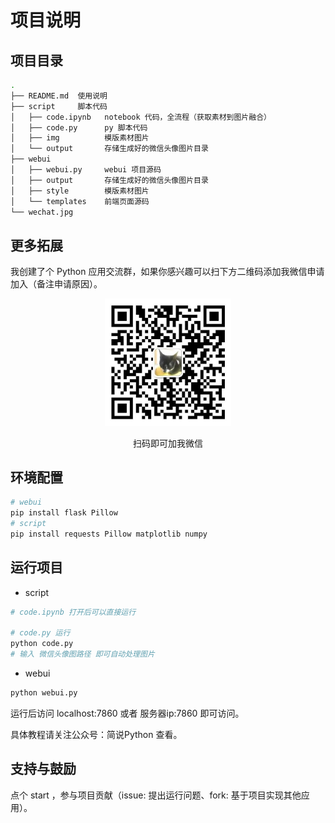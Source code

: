 # 项目说明

## 项目目录
```bash
.
├── README.md  使用说明
├── script     脚本代码
│   ├── code.ipynb   notebook 代码，全流程（获取素材到图片融合）
│   ├── code.py      py 脚本代码
│   ├── img          模版素材图片
│   └── output       存储生成好的微信头像图片目录
├── webui
│   ├── webui.py     webui 项目源码
│   ├── output       存储生成好的微信头像图片目录
│   ├── style        模版素材图片
│   └── templates    前端页面源码
└── wechat.jpg
```

## 更多拓展

我创建了个 Python 应用交流群，如果你感兴趣可以扫下方二维码添加我微信申请加入（备注申请原因）。

<center>
<img src="./wx.png" width=40% />
<p>扫码即可加我微信</p>
</center>


## 环境配置

```bash
# webui
pip install flask Pillow 
# script
pip install requests Pillow matplotlib numpy 
```

## 运行项目

- script

```bash
# code.ipynb 打开后可以直接运行

# code.py 运行
python code.py 
# 输入 微信头像图路径 即可自动处理图片
```

- webui
```bash
python webui.py
```
运行后访问 localhost:7860 或者 服务器ip:7860 即可访问。

具体教程请关注公众号：简说Python 查看。

## 支持与鼓励

点个 start ，参与项目贡献（issue: 提出运行问题、fork: 基于项目实现其他应用）。
